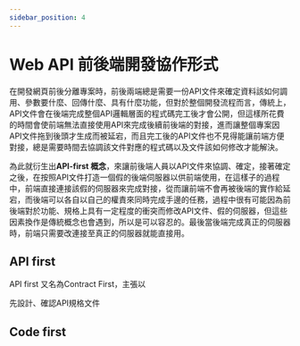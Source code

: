 ```yaml
---
sidebar_position: 4
---
```


# Web API 前後端開發協作形式
在開發網頁前後分離專案時，前後兩端總是需要一份API文件來確定資料該如何調用、參數要什麼、回傳什麼、具有什麼功能，但對於整個開發流程而言，傳統上，API文件會在後端完成整個API邏輯層面的程式碼完工後才會公開，但這樣所花費的時間會使前端無法直接使用API來完成後續前後端的對接，進而讓整個專案因API文件拖到後頭才生成而被延宕，而且完工後的API文件也不見得能讓前端方便對接，總是需要時間去協調該文件對應的程式碼以及文件該如何修改才能解決。

為此就衍生出**API-first 概念**，來讓前後端人員以API文件來協調、確定，接著確定之後，在按照API文件打造一個假的後端伺服器以供前端使用，在這樣子的過程中，前端直接連接該假的伺服器來完成對接，從而讓前端不會再被後端的實作給延宕，而後端可以各自以自己的權責來同時完成手邊的任務，過程中很有可能因為前後端對於功能、規格上具有一定程度的衝突而修改API文件、假的伺服器，但這些因素換作是傳統概念也會遇到，所以是可以容忍的。最後當後端完成真正的伺服器時，前端只需要改連接至真正的伺服器就能直接用。



## API first
API first 又名為Contract First，主張以

先設計、確認API規格文件

## Code first